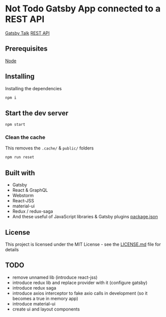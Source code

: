 # Not Todo Gatsby App connected to a REST API

[Gatsby Talk](https://building-apps-with-gatsby.netlify.com/)
[REST API](https://github.com/smakosh/not-todo-api)

## Prerequisites

[Node](https://nodejs.org/en/)

## Installing

Installing the dependencies

```bash
npm i
```

## Start the dev server

```bash
npm start
```

### Clean the cache

This removes the `.cache/` & `public/` folders

```bash
npm run reset
```

## Built with

- Gatsby
- React & GraphQL
- Webstorm
- React-JSS
- material-ui
- Redux / redux-saga
- And these useful of JavaScript libraries & Gatsby plugins [package.json](package.json)

## License

This project is licensed under the MIT License - see the [LICENSE.md](LICENSE.md) file for details

## TODO
- remove unnamed lib (introduce react-jss)
- introduce redux lib and replace provider with it (configure gatsby)
- introduce redux saga
- introduce axios interceptor to fake axio calls in development (so it becomes a true in memory app)
- introduce material-ui
- create ui and layout components
